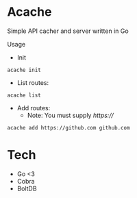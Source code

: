 # Acache
Simple API cacher and server written in Go

Usage
- Init
```
acache init
```

- List routes:
```
acache list
```

- Add routes:
  - Note: You must supply *https://*
```
acache add https://github.com github.com
```

# Tech
- Go <3
- Cobra 
- BoltDB

